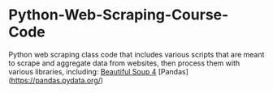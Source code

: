 # Python-Web-Scraping-Course-Code
Python web scraping class code that includes various scripts that are meant to scrape 
and aggregate data from websites, then process them with various libraries, including: 
[Beautiful Soup 4](https://www.crummy.com/software/BeautifulSoup/bs4/doc/)
[Pandas] (https://pandas.pydata.org/)
